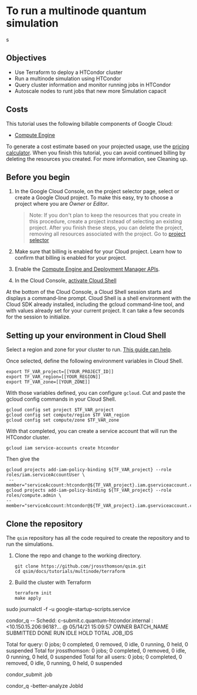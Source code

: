 # To run a multinode quantum simulation
s
## Objectives

* Use Terraform to deploy a HTCondor cluster
* Run a multinode simulation using HTCondor
* Query cluster information and monitor running jobs in HTCondor
* Autoscale nodes to runt jobs that new more Simulation capacit

## Costs

This tutorial uses the following billable components of Google Cloud:

* [Compute Engine](https://cloud.google.com/compute/all-pricing)

To generate a cost estimate based on your projected usage, use the [pricing calculator](https://cloud.google.com/products/calculator).
When you finish this tutorial, you can avoid continued billing by deleting the resources 
you created. For more information, see Cleaning up.

## Before you begin
1. In the Google Cloud Console, on the project selector page, select or create a Google Cloud project. To make this easy, try to choose a project where you are _Owner_ or _Editor_.

      > Note: If you don't plan to keep the resources that you create in this procedure, create a project instead of selecting an existing project. After you finish these steps, you can delete the project, removing all resources associated with the project.
Go to [project selector](https://console.cloud.google.com/projectselector2/home/dashboard)

1. Make sure that billing is enabled for your Cloud project. Learn how to confirm that billing is enabled for your project.
1. Enable the [Compute Engine and Deployment Manager APIs](https://console.cloud.google.com/flows/enableapi?apiid=compute,deploymentmanager.googleapis.com).
1. In the Cloud Console, [activate Cloud Shell](https://console.cloud.google.com/?cloudshell=true)

At the bottom of the Cloud Console, a Cloud Shell session starts and displays a command-line prompt. Cloud Shell is a shell environment with the Cloud SDK already installed, including the gcloud command-line tool, and with values already set for your current project. It can take a few seconds for the session to initialize.

## Setting up your environment in Cloud Shell
Select a region and zone for your cluster to run. [This guide can help](https://cloud.google.com/compute/docs/regions-zones).

Once selected, define the following environment variables in Cloud Shell.

```
export TF_VAR_project=[[YOUR_PROJECT_ID]]
export TF_VAR_region=[[YOUR_REGION]]
export TF_VAR_zone=[[YOUR_ZONE]]
```
With those variables defined, you can configure `gcloud`. Cut and paste the gcloud config commands in your Cloud Shell.

```
gcloud config set project $TF_VAR_project
gcloud config set compute/region $TF_VAR_region
gcloud config set compute/zone $TF_VAR_zone
```
With that completed, you can create a service account that will run the HTCondor cluster.

```
gcloud iam service-accounts create htcondor
```
Then give the 
```
gcloud projects add-iam-policy-binding ${TF_VAR_project} --role roles/iam.serviceAccountUser \
 --member="serviceAccount:htcondor@${TF_VAR_project}.iam.gserviceaccount.com"
gcloud projects add-iam-policy-binding ${TF_VAR_project} --role roles/compute.admin \
--member="serviceAccount:htcondor@${TF_VAR_project}.iam.gserviceaccount.com"
```

## Clone the repository

The `qsim` repository has all the code required to create the repository and to run the simulations.

1. Clone the repo and change to the working directory.
     ```
     git clone https://github.com/jrossthomson/qsim.git
     cd qsim/docs/tutorials/multinode/terraform
     ```

1. Build the cluster with Terraform
     ```
     terraform init
     make apply
     ```
sudo journalctl -f -u google-startup-scripts.service

condor_q
-- Schedd: c-submit.c.quantum-htcondor.internal : <10.150.15.206:9618?... @ 05/14/21 15:09:57
OWNER BATCH_NAME      SUBMITTED   DONE   RUN    IDLE   HOLD  TOTAL JOB_IDS

Total for query: 0 jobs; 0 completed, 0 removed, 0 idle, 0 running, 0 held, 0 suspended 
Total for jrossthomson: 0 jobs; 0 completed, 0 removed, 0 idle, 0 running, 0 held, 0 suspended 
Total for all users: 0 jobs; 0 completed, 0 removed, 0 idle, 0 running, 0 held, 0 suspended


condor_submit .job

condor_q -better-analyze JobId

